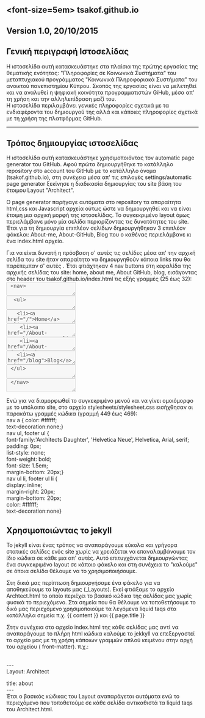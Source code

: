 
<font-size=5em> tsakof.github.io  
------------------------------------------------------------------------------

 Version 1.0, 20/10/2015 
---------------------------------------------------------------------------

Γενική περιγραφή Ιστοσελίδας
-----------------------------------

Η ιστοσελίδα αυτή κατασκευάστηκε στα πλαίσια της πρώτης εργασίας της θεματικής ενότητας:
"Πληροφορίες σε Κοινωνικά Συστήματα" του μεταπτυχιακού προγράμματος "Κοινωνικά Πληροφοριακά Συστήματα" του ανοικτού πανεπιστημίου Κύπρου.
Σκοπός της εργασίας είναι να μελετηθεί και να αναλυθεί η ψηφιακή κοινότητα προγραμματιστών GiHub, μέσα απ' τη χρήση και την αλληλεπίδραση μαζί του.  
Η ιστοσελίδα περιλαμβάνει γενικές πληροφορίες σχετικά με τα ενδιαφέροντα του δημιουργού της αλλά 
και κάποιες πληροφορίες σχετικά με τη χρήση της πλατφόρμας GitHub.

------------------------------------

Τρόπος δημιουργίας ιστοσελίδας
------------------------------------

<p>Η ιστοσελίδα αυτή κατασκευάστηκε χρησιμοποιόντας τον automatic page generator του GitHub. 
Αφού πρώτα δημιουργήθηκε το κατάλληλο repository στο account του GitHub με το κατάλληλο όνομα (tsakof.github.io),
στη συνέχεια μέσα απ' τις επιλογές settings/automatic page generator ξεκίνησε η διαδικασία δημιουργίας του site βάση του έτοιμου Layout "Architect".</p>
<p>Ο page generator παρήγαγε αυτόματα στο repository τα απαραίτητα html,css και Javascript αρχεία ούτως ώστε να δημιουργηθεί και να είναι έτοιμη μια αρχική μορφή της ιστοσελίδας.
Το συγκεκριμένο layout όμως περιελάμβανε μόνο μία σελίδα περιορίζοντας τις δυνατότητες του site.
Έτσι για τη δημιουργία επιπλέον σελίδων δημιουργήθηκαν 3 επιπλέον φάκελοι: About-me, About-GitHub, Blog που ο καθένας περιελάμβανε κι ένα index.html αρχείο.</p>
Για να είναι δυνατή η πρόσβαση σ' αυτές τις σελίδες μέσα απ' την αρχική σελίδα του site ήταν απαραίτητο να δημιουργηθούν κάποια links που θα παρέπεμπαν σ' αυτές .
Έτσι φτιάχτηκαν 4 nav buttons στη κεφαλίδα της αρχικής σελίδας του site: home, about me, About GitHub, blog, εισάγοντας στο header του tsakof.github.io/index.html τις εξής γραμμές (25 έως 32):
       <br> <textarea disabled> <nav> </textarea> </br>
	<textarea disabled>  <ul> </textarea>
 <br>  <textarea disabled>   <li><a href="/">Home</a></li> </textarea></br>
  <textarea disabled>	 <li><a href="/About-me">About me</a></li> </textarea>
<br>  <textarea disabled>	 <li><a href="/About-GitHub">About GiHub</a></li> </textarea></br>
   <textarea disabled>	 <li><a href="/blog">Blog</a></li> </textarea>
<br><textarea disabled>	</ul> </textarea> </br>
<textarea disabled>	</nav> </textarea>

Ενώ για να διαμορφωθεί το συγκεκριμένο μενού και να γίνει ομοιόμορφο με το υπόλοιπο site, στο αρχείο stylesheets/stylesheet.css εισήχθησαν οι παρακάτω γραμμές κώδικα (γραμμή 449 έως 469):
    <br> nav a { color: #ffffff;</br>
   text-decoration:none;}
        <br> nav ul, footer ul {</br>
   font-family:'Architects Daughter', 'Helvetica Neue',  Helvetica, Arial, serif;
       <br>  padding: 0px;</br>
  list-style: none;
       <br>   font-weight: bold;</br>
   font-size: 1.5em;
       <br>  margin-bottom: 20px;}</br>
nav ul li, footer ul li {
       <br> display: inline;</br>
   margin-right: 20px;
    <br>  margin-bottom: 20px;</br>
    color: #ffffff;
 <br> text-decoration:none}</br>
   
Χρησιμοποιώντας το jekyll
---------------------------------------------------------

<p>Το jekyll είναι ένας τρόπος να αναπαράγουμε εύκολα και γρήγορα στατικές σελίδες ενός site  χωρίς να χρειάζεται να επαναλαμβάνουμε τον ίδιο κώδικα σε κάθε μια απ' αυτές. Αυτό επιτυγχάνεται δημιουργώντας ένα συγκεκριμένο layout σε κάποιο φάκελο και στη συνέχεια το "καλούμε" σε όποια σελίδα θέλουμε να το χρησιμοποιήσουμε.</p>
<p>Στη δικιά μας περίπτωση δημιουργήσαμε ένα φάκελο για να αποθηκεύουμε τα layouts μας (_Layouts). Εκεί φτιάξαμε το αρχείο Archtect.html το οποίο περιέχει το βασικό κώδικα της σελίδας μας χωρίς φυσικά το περιεχόμενο. Στα σημεία που θα θέλουμε να τοποθετήσουμε το δικό μας περιεχόμενο χρησιμοποιούμε τα λεγόμενα liquid taqs στα κατάλληλα σημεία π.χ.    {{ content }} και {{ page.title }}</p>
<p>Στην συνέχεια στο αρχείο index.html της κάθε σελίδας μας αντί να αναπαράγουμε το πλήρη html κώδικα καλούμε το jekkyll να επεξεργαστεί το αρχείο μας με τη χρήση κάποιων γραμμών απλού κειμένου στην αρχή του αρχείου                ( front-matter). π.χ.:</p>
<br>---</br>
Layout: Architect

title: about
<br>---</br>
Έτσι ο βασικός κώδικας του Layout αναπαράγεται αυτόματα ενώ το περιεχόμενο που τοποθετούμε σε κάθε σελίδα αντικαθιστά τα liquid taqs του Architect.html.











